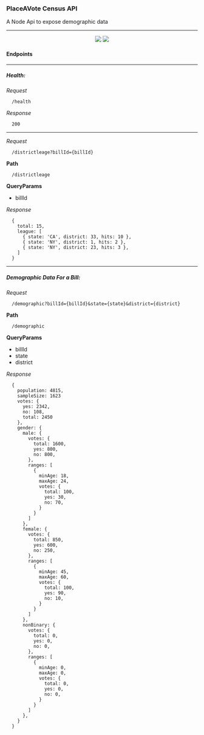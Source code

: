 ### PlaceAVote Census API
A Node Api to expose demographic data

---

<p align="center">
  <img src="https://circleci.com/gh/PlaceAVote/pav-census-api.svg?style=shield&circle-token=76a66e65cd52cd181acc467479cb7da008044fcf" ahref="https://circleci.com/gh/PlaceAVote/pav-census-api"/>
<img src="https://img.shields.io/codecov/c/token/J2EeBYiC64/github/PlaceAVote/pav-census-api/master.svg?style=flat" ahref"https://codecov.io/github/PlaceAVote/pav-census-api?branch=master" />
</p>


#### Endpoints

---

##### Health:

_Request_

```
  /health
```

_Response_
```
  200
```

---

_Request_

```
  /districtleage?billId={billId}
```

**Path**

```
  /districtleage
```

**QueryParams**

  * billId

_Response_
```
  {
    total: 15,
    league: [
      { state: 'CA', district: 33, hits: 10 },
      { state: 'NY', district: 1, hits: 2 },
      { state: 'NY', district: 23, hits: 3 },
    ]
  }
```

---

##### Demographic Data For a Bill:

_Request_

```
  /demographic?billId={billId}&state={state}&district={district}
```

**Path**

```
  /demographic
```

**QueryParams**

  * billId
  * state
  * district

_Response_
```
  {
    population: 4815,
    sampleSize: 1623
    votes: {
      yes: 2342,
      no: 108,
      total: 2450
    },
    gender: {
      male: {
        votes: {
          total: 1600,
          yes: 800,
          no: 800,
        },
        ranges: [
          {
            minAge: 18,
            maxAge: 24,
            votes: {
              total: 100,
              yes: 30,
              no: 70,
            }
          }
        ]
      },
      female: {
        votes: {
          total: 850,
          yes: 600,
          no: 250,
        },
        ranges: [
          {
            minAge: 45,
            maxAge: 60,
            votes: {
              total: 100,
              yes: 90,
              no: 10,
            }
          }
        ]
      },
      nonBinary: {
        votes: {
          total: 0,
          yes: 0,
          no: 0,
        },
        ranges: [
          {
            minAge: 0,
            maxAge: 0,
            votes: {
              total: 0,
              yes: 0,
              no: 0,
            }
          }
        ]
      },
    }
  }
```
